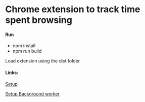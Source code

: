 # Chrome extension to track time spent browsing
#### Run
- npm install
- npm run build

Load extension using the dist folder

#### Links:

[Setup](https://medium.com/@tharshita13/creating-a-chrome-extension-with-react-a-step-by-step-guide-47fe9bab24a1)

[Setup Background worker](https://www.youtube.com/playlist?list=PLBS1L3Ug2VVods9GnWbJc__STt9VnrJ9Z)